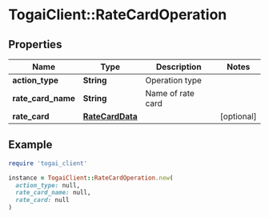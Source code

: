 # TogaiClient::RateCardOperation

## Properties

| Name | Type | Description | Notes |
| ---- | ---- | ----------- | ----- |
| **action_type** | **String** | Operation type |  |
| **rate_card_name** | **String** | Name of rate card |  |
| **rate_card** | [**RateCardData**](RateCardData.md) |  | [optional] |

## Example

```ruby
require 'togai_client'

instance = TogaiClient::RateCardOperation.new(
  action_type: null,
  rate_card_name: null,
  rate_card: null
)
```

